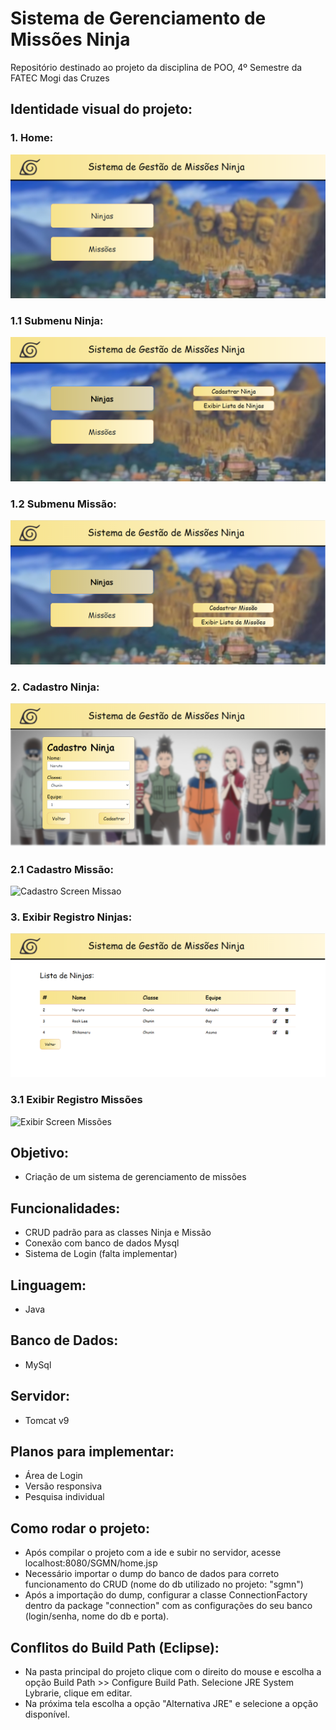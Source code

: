 # Sistema de Gerenciamento de Missões Ninja
Repositório destinado ao projeto da disciplina de POO, 4º Semestre da FATEC Mogi das Cruzes

## Identidade visual do projeto:
### 1. Home:
![Home Screen](https://github.com/RRugnA/Gerenciamento-Ninja/blob/master/public/readme_images/Home.png?raw=true)

### 1.1 Submenu Ninja:
![Home Screen Submenu1](https://github.com/RRugnA/Gerenciamento-Ninja/blob/master/public/readme_images/Home-submenu.png?raw=true)

### 1.2 Submenu Missão:
![Home Screen Submenu2](https://github.com/RRugnA/Gerenciamento-Ninja/blob/master/public/readme_images/Home-submenu2.png?raw=true)

### 2. Cadastro Ninja:
![Cadastro Screen Ninja](https://github.com/RRugnA/Gerenciamento-Ninja/blob/master/public/readme_images/Cadastro-Ninja.png?raw=true)

### 2.1 Cadastro Missão:
![Cadastro Screen Missao](https://github.com/RRugnA/Gerenciamento-Ninja/blob/master/public/readme_images/Cadastro-Miss%C3%A3o.png?raw=true)

### 3. Exibir Registro Ninjas:
![Exibir Screen Ninjas](https://github.com/RRugnA/Gerenciamento-Ninja/blob/master/public/readme_images/Exibir-Ninjas.png?raw=true)

### 3.1 Exibir Registro Missões
![Exibir Screen Missões](https://github.com/RRugnA/Gerenciamento-Ninja/blob/master/public/readme_images/Exibir-Miss%C3%B5es.png?raw=true)

## Objetivo:
- Criação de um sistema de gerenciamento de missões

## Funcionalidades:
- CRUD padrão para as classes Ninja e Missão
- Conexão com banco de dados Mysql
- Sistema de Login (falta implementar)

## Linguagem:
- Java

## Banco de Dados:
- MySql

## Servidor:
- Tomcat v9

## Planos para implementar:
- Área de Login
- Versão responsiva
- Pesquisa individual

## Como rodar o projeto:
- Após compilar o projeto com a ide e subir no servidor, acesse localhost:8080/SGMN/home.jsp
- Necessário importar o dump do banco de dados para correto funcionamento do CRUD (nome do db utilizado no projeto: "sgmn")
- Após a importação do dump, configurar a classe ConnectionFactory dentro da package "connection" com as configurações do seu banco (login/senha, nome do db e porta).

## Conflitos do Build Path (Eclipse):
- Na pasta principal do projeto clique com o direito do mouse e escolha a opção Build Path >> Configure Build Path. Selecione JRE System Lybrarie, clique em editar.
- Na próxima tela escolha a opção "Alternativa JRE" e selecione a opção disponível.
